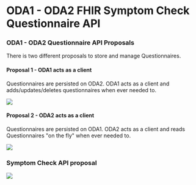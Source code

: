 # ODA1 - ODA2 FHIR Symptom Check Questionnaire API 

### ODA1 - ODA2 Questionnaire API Proposals

There is two different proposals to store and manage Questionnaires.

#### Proposal 1 - ODA1 acts as a client

Questionnaires are persisted on ODA2. ODA1 acts as a client and adds/updates/deletes questionnaires when ever needed to.

![](http://www.plantuml.com/plantuml/proxy?src=https://raw.githubusercontent.com/kainutom/rfc/tree/master/ODA1-ODA2-questionnaire-api-proposal/oda1-oda2-questionnaire-api.puml?1) 

#### Proposal 2 - ODA2 acts as a client

Questionnaires are persisted on ODA1. ODA2 acts as a client and reads Questionnaires "on the fly" when ever needed to.

![](http://www.plantuml.com/plantuml/proxy?src=https://raw.githubusercontent.com/kainutom/rfc/tree/master/ODA1-ODA2-questionnaire-api-proposal/oda1-oda2-questionnaire-api.puml?2) 

### Symptom Check API proposal
![](http://www.plantuml.com/plantuml/proxy?src=https://raw.githubusercontent.com/kainutom/rfc/tree/master/ODA1-ODA2-questionnaire-api-proposal/oda1-oda2-questionnaire-api.puml?3) 